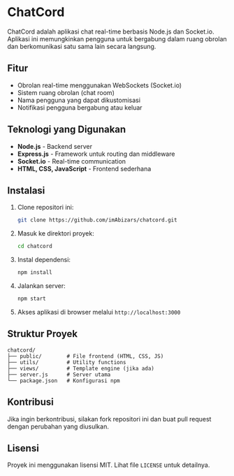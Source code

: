 # ChatCord

ChatCord adalah aplikasi chat real-time berbasis Node.js dan Socket.io. Aplikasi ini memungkinkan pengguna untuk bergabung dalam ruang obrolan dan berkomunikasi satu sama lain secara langsung.

## Fitur
- Obrolan real-time menggunakan WebSockets (Socket.io)
- Sistem ruang obrolan (chat room)
- Nama pengguna yang dapat dikustomisasi
- Notifikasi pengguna bergabung atau keluar

## Teknologi yang Digunakan
- **Node.js** - Backend server
- **Express.js** - Framework untuk routing dan middleware
- **Socket.io** - Real-time communication
- **HTML, CSS, JavaScript** - Frontend sederhana

## Instalasi
1. Clone repositori ini:
   ```sh
   git clone https://github.com/imAbizars/chatcord.git
   ```
2. Masuk ke direktori proyek:
   ```sh
   cd chatcord
   ```
3. Instal dependensi:
   ```sh
   npm install
   ```
4. Jalankan server:
   ```sh
   npm start
   ```
5. Akses aplikasi di browser melalui `http://localhost:3000`

## Struktur Proyek
```
chatcord/
├── public/        # File frontend (HTML, CSS, JS)
├── utils/         # Utility functions
├── views/         # Template engine (jika ada)
├── server.js      # Server utama
└── package.json   # Konfigurasi npm
```

## Kontribusi
Jika ingin berkontribusi, silakan fork repositori ini dan buat pull request dengan perubahan yang diusulkan.

## Lisensi
Proyek ini menggunakan lisensi MIT. Lihat file `LICENSE` untuk detailnya.

